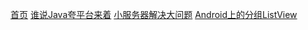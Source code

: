 [首页](index.md)
[谁说Java夸平台来着](jvm_diff.md)
[小服务器解决大问题](adhoc_server.md)
[Android上的分组ListView](group_list.md)
